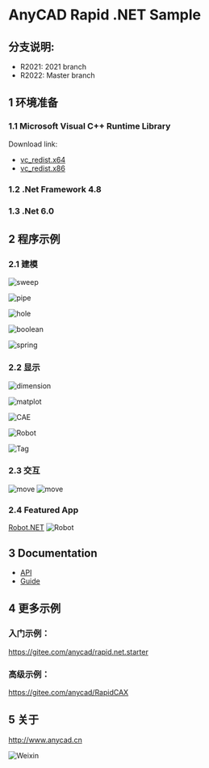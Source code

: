 # AnyCAD Rapid .NET Sample


## 分支说明:
 - R2021: 2021 branch
 - R2022: Master branch


## 1 环境准备

### 1.1 Microsoft Visual C++ Runtime Library

Download link: 
- [vc_redist.x64](https://aka.ms/vs/17/release/vc_redist.x64.exe)
- [vc_redist.x86](https://aka.ms/vs/17/release/vc_redist.x86.exe)

### 1.2 .Net Framework 4.8
### 1.3 .Net 6.0

## 2 程序示例

### 2.1 建模

![sweep](showcase/sweeploft.png)

![pipe](showcase/pipe.png)

![hole](showcase/holes.png)

![boolean](showcase/boolean.png)

![spring](showcase/spring.png)


### 2.2 显示

![dimension](showcase/dimension.png)

![matplot](showcase/matplot.png)

![CAE](showcase/cae.png)

![Robot](showcase/robot2.png)

![Tag](showcase/tag.png)

### 2.3 交互
![move](showcase/move.png)
![move](showcase/rotate.png)

### 2.4 Featured App
[Robot.NET](https://gitee.com/anycad/anycad.rapid.net.sample/AnyRobot.NET)
![Robot](showcase/robot.png)

## 3 Documentation

- [API](http://www.anycad.cn/api/classes.html)
- [Guide](http://www.anycad.cn/guide/)

## 4 更多示例
### 入门示例：
https://gitee.com/anycad/rapid.net.starter
### 高级示例：
https://gitee.com/anycad/RapidCAX

## 5 关于
http://www.anycad.cn

![Weixin](weixin.jpg)